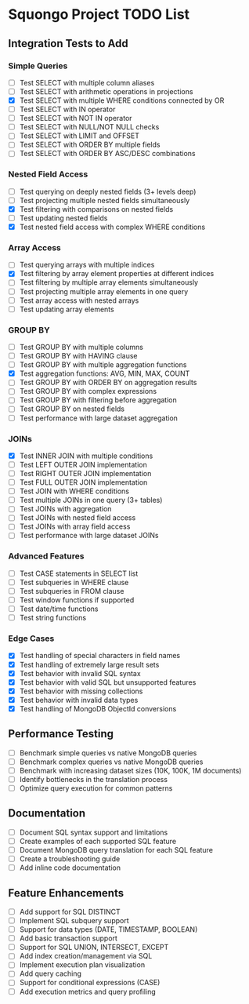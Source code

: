 # Squongo Project TODO List

## Integration Tests to Add

### Simple Queries
- [ ] Test SELECT with multiple column aliases
- [ ] Test SELECT with arithmetic operations in projections
- [x] Test SELECT with multiple WHERE conditions connected by OR
- [ ] Test SELECT with IN operator
- [ ] Test SELECT with NOT IN operator
- [ ] Test SELECT with NULL/NOT NULL checks
- [ ] Test SELECT with LIMIT and OFFSET
- [ ] Test SELECT with ORDER BY multiple fields
- [ ] Test SELECT with ORDER BY ASC/DESC combinations

### Nested Field Access
- [ ] Test querying on deeply nested fields (3+ levels deep)
- [ ] Test projecting multiple nested fields simultaneously
- [x] Test filtering with comparisons on nested fields
- [ ] Test updating nested fields
- [x] Test nested field access with complex WHERE conditions

### Array Access
- [ ] Test querying arrays with multiple indices
- [x] Test filtering by array element properties at different indices
- [ ] Test filtering by multiple array elements simultaneously
- [ ] Test projecting multiple array elements in one query
- [ ] Test array access with nested arrays
- [ ] Test updating array elements

### GROUP BY
- [ ] Test GROUP BY with multiple columns
- [ ] Test GROUP BY with HAVING clause
- [ ] Test GROUP BY with multiple aggregation functions
- [x] Test aggregation functions: AVG, MIN, MAX, COUNT 
- [ ] Test GROUP BY with ORDER BY on aggregation results
- [ ] Test GROUP BY with complex expressions
- [ ] Test GROUP BY with filtering before aggregation
- [ ] Test GROUP BY on nested fields
- [ ] Test performance with large dataset aggregation

### JOINs
- [x] Test INNER JOIN with multiple conditions
- [ ] Test LEFT OUTER JOIN implementation
- [ ] Test RIGHT OUTER JOIN implementation
- [ ] Test FULL OUTER JOIN implementation
- [ ] Test JOIN with WHERE conditions
- [ ] Test multiple JOINs in one query (3+ tables)
- [ ] Test JOINs with aggregation
- [ ] Test JOINs with nested field access
- [ ] Test JOINs with array field access
- [ ] Test performance with large dataset JOINs

### Advanced Features
- [ ] Test CASE statements in SELECT list
- [ ] Test subqueries in WHERE clause
- [ ] Test subqueries in FROM clause
- [ ] Test window functions if supported
- [ ] Test date/time functions
- [ ] Test string functions

### Edge Cases
- [x] Test handling of special characters in field names
- [x] Test handling of extremely large result sets
- [x] Test behavior with invalid SQL syntax
- [x] Test behavior with valid SQL but unsupported features
- [x] Test behavior with missing collections
- [x] Test behavior with invalid data types
- [x] Test handling of MongoDB ObjectId conversions

## Performance Testing
- [ ] Benchmark simple queries vs native MongoDB queries
- [ ] Benchmark complex queries vs native MongoDB queries
- [ ] Benchmark with increasing dataset sizes (10K, 100K, 1M documents)
- [ ] Identify bottlenecks in the translation process
- [ ] Optimize query execution for common patterns

## Documentation
- [ ] Document SQL syntax support and limitations
- [ ] Create examples of each supported SQL feature
- [ ] Document MongoDB query translation for each SQL feature
- [ ] Create a troubleshooting guide
- [ ] Add inline code documentation

## Feature Enhancements
- [ ] Add support for SQL DISTINCT
- [ ] Implement SQL subquery support
- [ ] Support for data types (DATE, TIMESTAMP, BOOLEAN)
- [ ] Add basic transaction support
- [ ] Support for SQL UNION, INTERSECT, EXCEPT
- [ ] Add index creation/management via SQL
- [ ] Implement execution plan visualization
- [ ] Add query caching
- [ ] Support for conditional expressions (CASE)
- [ ] Add execution metrics and query profiling